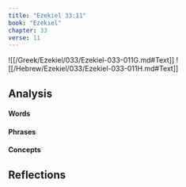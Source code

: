 ```yaml
---
title: "Ezekiel 33:11"
book: "Ezekiel"
chapter: 33
verse: 11
---
```

![[/Greek/Ezekiel/033/Ezekiel-033-011G.md#Text]]
![[/Hebrew/Ezekiel/033/Ezekiel-033-011H.md#Text]]

## Analysis

#### Words

#### Phrases

#### Concepts

## Reflections
